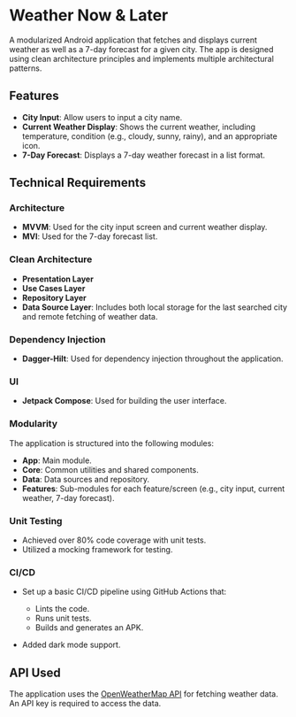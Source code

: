 # Weather Now & Later

A modularized Android application that fetches and displays current weather as well as a 7-day forecast for a given city. The app is designed using clean architecture principles and implements multiple architectural patterns.

## Features

- **City Input**: Allow users to input a city name.
- **Current Weather Display**: Shows the current weather, including temperature, condition (e.g., cloudy, sunny, rainy), and an appropriate icon.
- **7-Day Forecast**: Displays a 7-day weather forecast in a list format.

## Technical Requirements

### Architecture

- **MVVM**: Used for the city input screen and current weather display.
- **MVI**: Used for the 7-day forecast list.

### Clean Architecture

- **Presentation Layer**
- **Use Cases Layer**
- **Repository Layer**
- **Data Source Layer**: Includes both local storage for the last searched city and remote fetching of weather data.

### Dependency Injection

- **Dagger-Hilt**: Used for dependency injection throughout the application.

### UI

- **Jetpack Compose**: Used for building the user interface.

### Modularity

The application is structured into the following modules:

- **App**: Main module.
- **Core**: Common utilities and shared components.
- **Data**: Data sources and repository.
- **Features**: Sub-modules for each feature/screen (e.g., city input, current weather, 7-day forecast).

### Unit Testing

- Achieved over 80% code coverage with unit tests.
- Utilized a mocking framework for testing.

### CI/CD

- Set up a basic CI/CD pipeline using GitHub Actions that:
  - Lints the code.
  - Runs unit tests.
  - Builds and generates an APK.

- Added dark mode support.

## API Used

The application uses the [OpenWeatherMap API](https://openweathermap.org/api) for fetching weather data. An API key is required to access the data.
